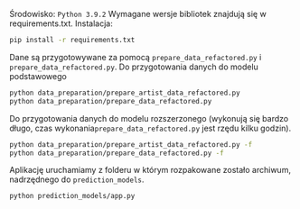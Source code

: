 Środowisko: `Python 3.9.2`
Wymagane wersje bibliotek znajdują się w requirements.txt. Instalacja:
```bash
pip install -r requirements.txt
```

Dane są przygotowywane za pomocą `prepare_data_refactored.py` i `prepare_data_refactored.py`.
Do przygotowania danych do modelu podstawowego
```bash
python data_preparation/prepare_artist_data_refactored.py
python data_preparation/prepare_data_refactored.py
```
Do przygotowania danych do modelu rozszerzonego (wykonują się bardzo długo, czas wykonania`prepare_data_refactored.py` jest rzędu kilku godzin).
```bash
python data_preparation/prepare_artist_data_refactored.py -f
python data_preparation/prepare_data_refactored.py -f
```
Aplikację uruchamiamy z folderu w którym rozpakowane zostało archiwum, nadrzędnego do `prediction_models`.

```bash
python prediction_models/app.py
```